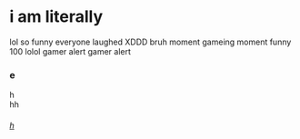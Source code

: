 # i am literally
lol so funny everyone laughed XDDD bruh moment gameing moment funny 100 lolol gamer alert gamer alert

### e
h\
hh

###### [h](https://geomty.github.io)
